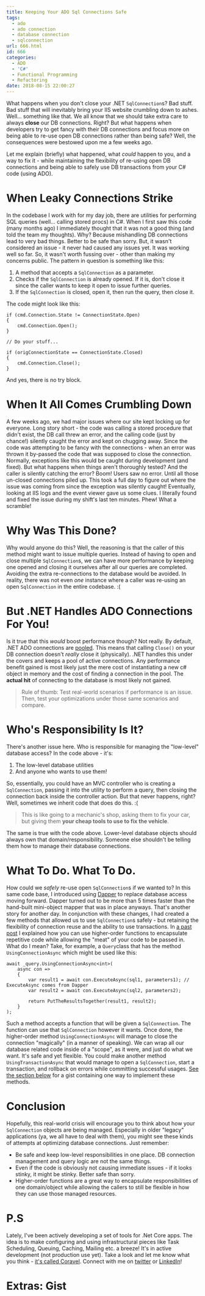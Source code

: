 ```yaml
---
title: Keeping Your ADO Sql Connections Safe
tags:
  - ado
  - ado connection
  - database connection
  - sqlconnection
url: 666.html
id: 666
categories:
  - ADO
  - 'C#'
  - Functional Programming
  - Refactoring
date: 2018-08-15 22:00:27
---
```


What happens when you don't close your .NET `SqlConnection`s? Bad stuff. Bad stuff that will inevitably bring your IIS website crumbling down to ashes. Well... something like that. We all know that we should take extra care to always **close** our DB connections. Right? But what happens when developers try to get fancy with their DB connections and focus more on being able to re-use open DB connections rather than being safe? Well, the consequences were bestowed upon me a few weeks ago. 

Let me explain (briefly) what happened, what _could_ happen to you, and a way to fix it - while maintaining the flexibility of re-using open DB connections and being able to safely use DB transactions from your C# code (using ADO).

<!--more-->

When Leaky Connections Strike
=============================

In the codebase I work with for my day job, there are utilities for performing SQL queries (well... calling stored procs) in C#. When I first saw this code (many months ago) I immediately thought that it was not a good thing (and told the team my thoughts). Why? Because mishandling DB connections lead to very bad things. Better to be safe than sorry. But, it wasn't considered an issue - it never had caused any issues yet. It was working well so far. So, it wasn't worth fussing over - other than making my concerns public. The pattern in question is something like this:

1.  A method that accepts a `SqlConnection` as a parameter.
2.  Checks if the `SqlConnection` is already opened. If it is, don't close it since the caller wants to keep it open to issue further queries.
3.  If the `SqlConnection` is closed, open it, then run the query, then close it.

The code might look like this:

    if (cmd.Connection.State != ConnectionState.Open)
    {
        cmd.Connection.Open();
    }
    
    // Do your stuff...
    
    if (origConnectionState == ConnectionState.Closed)
    {
        cmd.Connection.Close();
    }
    

And yes, there is no try block.

When It All Comes Crumbling Down
================================

A few weeks ago, we had major issues where our site kept locking up for everyone. Long story short - the code was calling a stored procedure that didn't exist, the DB call threw an error, and the calling code (just by chance!) silently caught the error and kept on chugging away. Since the code was attempting to be fancy with the connections - when an error was thrown it by-passed the code that was supposed to close the connection. Normally, exceptions like this would be caught during development (and fixed). But what happens when things aren't thoroughly tested? And the caller is silently catching the error? Boom! Users saw no error. Until all those un-closed connections piled up. This took a full day to figure out where the issue was coming from since the exception was silently caught! Eventually, looking at IIS logs and the event viewer gave us some clues. I literally found and fixed the issue during my shift's last ten minutes. Phew! What a scramble!

Why Was This Done?
==================

Why would anyone do this? Well, the reasoning is that the caller of this method might want to issue multiple queries. Instead of having to open and close multiple `SqlConnection`s, we can have more performance by keeping one opened and closing it ourselves after all our queries are completed. Avoiding the extra re-connections to the database would be avoided. In reality, there was not even _one_ instance where a caller was re-using an open `SqlConnection` in the entire codebase. :(

But .NET Handles ADO Connections For You!
=========================================

Is it true that this _would_ boost performance though? Not really. By default, .NET ADO connections are [pooled](https://docs.microsoft.com/en-us/dotnet/framework/data/adonet/sql-server-connection-pooling). This means that calling `Close()` on your DB connection doesn't _really_ close it (physically). .NET handles this under the covers and keeps a pool of active connections. Any performance benefit gained is most likely just the mere cost of instantiating a new c# object in memory and the cost of finding a connection in the pool. The **actual hit** of connecting to the database is most likely not gained.

> Rule of thumb: Test real-world scenarios if performance is an issue. Then, test your optimizations under those same scenarios and compare.

Who's Responsibility Is It?
===========================

There's another issue here. Who is responsible for managing the "low-level" database access? In the code above - it's:

1.  The low-level database utilities
2.  And anyone who wants to use them!

So, essentially, you could have an MVC controller who is creating a `SqlConnection`, passing it into the utility to perform a query, then closing the connection back inside the controller action. But that never happens, right? Well, sometimes we inherit code that does do this. :(

> This is like going to a mechanic's shop, asking them to fix your car, but giving them **your cheap tools to use to fix the vehicle**.

The same is true with the code above. Lower-level database objects should always own that domain/responsibility. Someone else shouldn't be telling them how to manage their database connections.

What To Do. What To Do.
=======================

How could we _safely_ re-use open `SqlConnection`s if we wanted to? In this same code base, I introduced using [Dapper](https://github.com/StackExchange/Dapper) to replace database access moving forward. Dapper turned out to be more than 5 times faster than the hand-built mini-object mapper that was in place anyways. That's another story for another day. In conjunction with these changes, I had created a few methods that allowed us to use `SqlConnection`s safely - but retaining the flexibility of connection reuse and the ability to use transactions. In [a past post](https://www.blog.jamesmichaelhickey.com/csharp-functional-programming-a-simple-use-case/) I explained how you can use higher-order functions to encapsulate repetitive code while allowing the "meat" of your code to be passed in. What do I mean? Take, for example, a `Query`class that has the method `UsingConnectionAsync` which might be used like this:

    await _query.UsingConnectionAsync<int>(
        async con =>  
        {
            var result1 = await con.ExecuteAsync(sql1, parameters1); // ExecuteAsync comes from Dapper
            var result2 = await con.ExecuteAsync(sql2, parameters2);
    
            return PutTheResultsTogether(result1, result2);
        }
    );
    

Such a method accepts a function that will be given a `SqlConnection`. The function can use that `SqlConnection` however it wants. Once done, the higher-order method `UsingConnectionAsync` will manage to close the connection "magically" (in a manner of speaking). We can wrap all our database related code inside of a "scope", as it were, and just do what we want. It's safe and yet flexible. You could make another method `UsingTransactionAsync` that would manage to open a `SqlConnection`, start a transaction, and rollback on errors while committing successful usages. [See the section below](#gist) for a gist containing one way to implement these methods.

Conclusion
==========

Hopefully, this real-world crisis will encourage you to think about how your `SqlConnection` objects are being managed. Especially in older "legacy" applications (ya, we all have to deal with them), you might see these kinds of attempts at optimizing database connections. Just remember:

*   Be safe and keep low-level responsibilities in one place. DB connection management and query logic are not the same things.
*   Even if the code is obviously not causing immediate issues - if it looks stinky, it might be stinky. Better safe than sorry.
*   Higher-order functions are a great way to encapsulate responsibilities of one domain/object while allowing the callers to still be flexible in how they can use those managed resources.

P.S
===

Lately, I've been actively developing a set of tools for .Net Core apps. The idea is to make configuring and using infrastructural pieces like Task Scheduling, Queuing, Caching, Mailing etc. a breeze! It's in active development (not production use yet). Take a look and let me know what you think - [it's called Coravel](https://github.com/jamesmh/coravel). Connect with me on [twitter](https://twitter.com/jamesmh_dev) or [LinkedIn](https://www.linkedin.com/in/jamesmhickey/)!

Extras: Gist
============

<script src="https://gist.github.com/jamesmh/9e1382a567e0891670c2d55b47ec3ba7.js"></script>